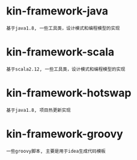 # **kin-framework-java**
    基于java1.8, 一些工具类，设计模式和编程模型的实现
# **kin-framework-scala**
    基于scala2.12, 一些工具类，设计模式和编程模型的实现
# **kin-framework-hotswap**
    基于java1.8, 项目热更新实现
# **kin-framework-groovy**
    一些groovy脚本, 主要是用于idea生成代码模板